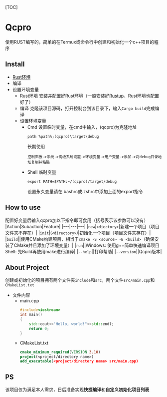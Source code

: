 [TOC]

# Qcpro
使用RUST编写的，简单的在Termux或命令行中创建和初始化一个c++项目的程序

## Install
* [Rust环境](https://www.rust-lang.org/zh-CN/learn/get-started)
* 编译
* 设置环境变量
  * Rust环境
    安装并配置好Rust环境（一般安装好[Rustup](https://www.rust-lang.org/learn/get-started)，Rust环境也配置好了）
  * 编译
    克隆该项目源码，打开控制台到该目录下，输入`Cargo build`完成编译
  * 设置环境变量
    * Cmd
      设置临时变量，在cmd中输入，(qcpro)为克隆地址
      ```
      path %path%;(qcpro)\target\debug
      ```
      长期使用
      ```
      控制面板->系统->高级系统设置->环境变量->用户变量->添加->将debug目录地址复制并粘贴
      ```
    * Shell
      临时变量
      ```
      export PATH=$PATH:~/(qcpro)/target/debug
      ``` 
      设置永久变量请在.bashrc或.zshrc中添加上面的export指令

## How to use
配置好变量后输入qcpro加以下指令即可食用（括号表示该参数可以没有）
|Action|Subaction|Feature|
|---|---|---|
|`new`|`<diectory>`|新建一个项目（项目文件夹不存在）|
|`init`|(`<directory>`)|初始化一个项目（项目文件夹存在）|
|`build`||使用CMake构建项目，相当于`cmake -S <source> -B <build>`（确保安装了CMake并且添加了环境变量）|
|`run`||Windows: 使用g++简单快速编译项目<br/>Shell: 先Build再使用make进行编译|
|`--help`||打印帮助|
|`--version`||Qcpro版本|
##  About Project
创建或初始化的项目拥有两个文件夹`include`和`src`，两个文件`src/main.cpp`和`CMakeList.txt`
- 文件内容
  - main.cpp
    ```c++
    #include<iostream>
    int main()
    {
        std::cout<<"Hello, world!"<<std::endl;
        return 0;
    }
    ```
  - CMakeList.txt
    ```cmake
    cmake_minimum_required(VERSION 3.10)
    project(<project/directory name>)
    add_executable(<project/directory name> src/main.cpp)
    ```
## PS
该项目仅为满足本人需求，日后准备实现**快捷编译**和**自定义初始化项目列表**